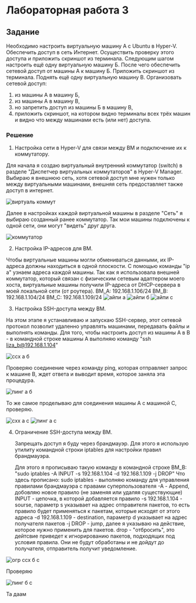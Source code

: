 # Лабораторная работа 3

## Задание

Необходимо настроить виртуальную машину А с Ubuntu в Hyper-V.
Обеспечить доступ в сеть Интернет. Осуществить проверку этого доступа и приложить скриншот из терминала.
Следующим шагом настроить ещё одну виртуальную машину Б.
После чего обеспечить сетевой доступ от машины А к машину Б. Приложить скриншот из терминала.
Поднять ещё одну виртуальную машину В. Организовать сетевой доступ:

1. из машины А в машину Б,
2. из машины А в машину В,
3. но запретить доступ из машины Б в машину В,
4. приложить скриншот, на котором видно терминалы всех трёх машин и видно что между машинами есть (или нет) доступа.

### Решение

1. Настройка сети в Hyper-V для связи между ВМ и подключение их к коммутатору.

  Для начала я создаю виртуальный внутренний коммутатор (switch) в разделе "Диспетчер виртуальных коммутаторов" в Hyper-V Manager. Выбираю я внешнюю сеть, хотя сетевой доступ мне нужен только между виртуальными машинами, внешняя сеть предоставляет также доступ в интернет.

![виртуаль коммут](https://github.com/user-attachments/assets/245efaa8-ae0a-45e3-afe4-6306c83b2a66)
  
  Далее в настройках каждой виртуальной машины в разделе "Сеть" я выбираю созданный ранее коммутатор. Так мои машины подключены к одной сети, они могут "видеть" друг друга.

  ![коммутатор](https://github.com/user-attachments/assets/85fb58b9-1bde-4123-9fa3-c92760362a3f)

2. Настройка IP-адресов для ВМ.

  Чтобы виртуальные машины могли обмениваться данными, их IP-адреса должны находиться в одной плоскости.
  С помощью команды "ip a" узнаем адреса каждой машины. Так как я использовала внешней коммутатор, который связан с физическим сетевым адаптером моего хоста, виртуальные машины получили IP-адреса от DHCP-сервера в моей локальной сети (от роутера).
  ВМ_А: 192.168.1.106/24
  ВМ_В: 192.168.1.104/24
  ВМ_С: 192.168.1.109/24
![айпи а](https://github.com/user-attachments/assets/8fef1d35-ccf1-42f4-a3da-c50b9ea46eb8)
![айпи б](https://github.com/user-attachments/assets/d53f2433-62b7-4d81-8ce0-3b07f23519a4)
![айпи с](https://github.com/user-attachments/assets/9c0f4cac-80f9-4f4b-95a0-c5378e67c992)

3. Настройка SSH-доступа между ВМ.

  На этом этапе я устанавливаю и запускаю SSH-сервер, этот сетевой протокол позволит удаленно управлять машинами, передавать файлы и выполнять команды.
  Для того, чтобы настроить доступ из машины А в В - в командной строке машины А выполняю команду "ssh liza_b@192.168.1.104"
  
![ссх а б](https://github.com/user-attachments/assets/d67b2563-bd01-4084-afe7-dc887116fb78)

  Проверяю соединение через команду ping, которая отправляет запрос к машине В, ждет ответа и выводит время, которое заняла эта процедура.
  
![пинг а б](https://github.com/user-attachments/assets/9a398426-1e96-4216-8b97-9ad1b73a0efb)

  То же самое проделываю для соединения машины А с машиной С, проверяю.
  
![схх а с](https://github.com/user-attachments/assets/4384a847-13cc-4359-b467-4d65c4303b97)
![пинг а с](https://github.com/user-attachments/assets/0b030a05-2163-4e97-9bd6-6b1ca3bd8b0e)

4. Ограничение SSH-доступа между ВМ.

   Запрещать доступ я буду через брандмауэр. Для этого я использую утилиту командной строки iptables для настройки правил брандмауэра.
   
   Для этого я прописываю такую команду в командной строке ВМ_В: "sudo iptables -A INPUT -s 192.168.1.104 -d 192.168.1.109 -j DROP"
   Что здесь прописано:
   sudo iptables - выполняю команду для управления правилами брандмауэра с правами суперпользователя
   -А - Append, добовляю новое правило (не заменяя или удаляя существующие)
   INPUT - цепочка, в которой добавляется правило
   -s 192.168.1.104 - sourse, параметр s указывает на адрес отправителя пакетов, то есть правило будет применяться к пакетам, которые исходят от этого адреса
   -d 192.168.1.109 - destination, параметр d указывает на адрес получателя пакетов
   -j DROP - jump, далее я указываю на действие, которое нужно применить для пакетов. drop - "отбросить", это дейтсвие приведет к игнорированию пакетов, подходящих под условия правила. Они не будут обработаны и не дойдут до получателя, отправитель получит уведомление.

  ![огр ссх б с](https://github.com/user-attachments/assets/70630594-b102-449a-8bf9-03f69c3caeae)

Проверяю

![пинг б с](https://github.com/user-attachments/assets/795abac1-29ff-4d42-89c3-3ac6100ecbd0)

Та даам
